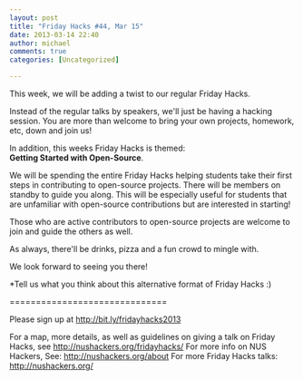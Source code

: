 ```yaml
---
layout: post
title: "Friday Hacks #44, Mar 15"
date: 2013-03-14 22:40
author: michael
comments: true
categories: [Uncategorized]

---
```

This week, we will be adding a twist to our regular Friday Hacks. 
 
Instead of the regular talks by speakers, we'll just be having a hacking session. You are more than welcome to bring your own projects, homework, etc, down and join us!
 
In addition, this weeks Friday Hacks is themed:<br/>
<b>Getting Started with Open-Source</b>.

We will be spending the entire Friday Hacks helping students take their first steps in contributing to open-source projects. There will be members on standby to guide you along. This will be especially useful for students that are unfamiliar with open-source contributions but are interested in starting!

Those who are active contributors to open-source projects are welcome to join and guide the others as well.
 
As always, there'll be drinks, pizza and a fun crowd to mingle with.

We look forward to seeing you there!
 
*Tell us what you think about this alternative format of Friday Hacks :)

==============================

Please sign up at <a href="http://bit.ly/fridayhacks2013">http://bit.ly/fridayhacks2013</a>

For a map, more details, as well as guidelines on giving a talk on Friday Hacks, see <a href="/fridayhacks/">http://nushackers.org/fridayhacks/</a>
For more info on NUS Hackers, See: <a href="/about">http://nushackers.org/about</a>
For more Friday Hacks talks: <a href="/">http://nushackers.org/</a>
